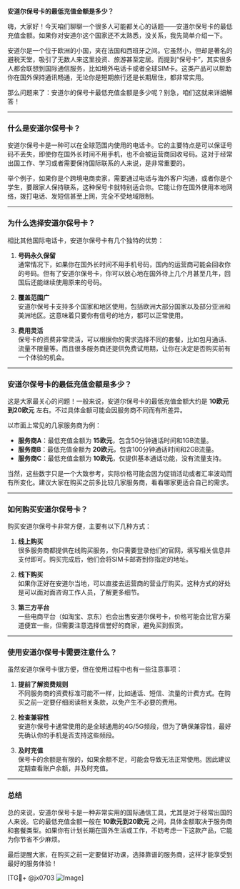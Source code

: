 **安道尔保号卡的最低充值金额是多少？**

嗨，大家好！今天咱们聊聊一个很多人可能都关心的话题——安道尔保号卡的最低充值金额。如果你对安道尔这个国家还不太熟悉，没关系，我先简单介绍一下。

安道尔是一个位于欧洲的小国，夹在法国和西班牙之间。它虽然小，但却是著名的避税天堂，吸引了无数人来这里投资、旅游甚至定居。而提到“保号卡”，其实很多人都会联想到国际通信服务，比如境外电话卡或者全球SIM卡。这类产品可以帮助你在国外保持通讯畅通，无论你是短期旅行还是长期居住，都非常实用。

那么问题来了：安道尔的保号卡最低充值金额是多少呢？别急，咱们这就来详细解答！

---

### **什么是安道尔保号卡？**
安道尔保号卡是一种可以在全球范围内使用的电话卡。它的主要特点是可以保证号码不丢失，即使你在国外长时间不用手机，也不会被运营商回收号码。这对于经常出国工作、学习或者需要保持国际联系的人来说，是非常重要的。

举个例子，如果你是个跨境电商卖家，需要通过电话与海外客户沟通，或者你是个学生，要跟家人保持联系，这种保号卡就特别适合你。它能让你在国外使用本地网络，拨打电话、发短信甚至上网，完全不受地域限制。

---

### **为什么选择安道尔保号卡？**
相比其他国际电话卡，安道尔保号卡有几个独特的优势：

1. **号码永久保留**  
   通常情况下，如果你在国外长时间不用手机号码，国内的运营商可能会回收你的号码。但有了安道尔保号卡，你可以放心地在国外待上几个月甚至几年，回国后还能继续使用原来的号码。

2. **覆盖范围广**  
   安道尔保号卡支持多个国家和地区使用，包括欧洲大部分国家以及部分亚洲和美洲地区。这意味着只要你有信号的地方，都可以正常使用。

3. **费用灵活**  
   保号卡的资费非常灵活，可以根据你的需求选择不同的套餐，比如包月通话、流量不限量等。而且很多服务商还提供免费试用期，让你在决定是否购买前有一个体验的机会。

---

### **安道尔保号卡的最低充值金额是多少？**
这是大家最关心的问题！一般来说，安道尔保号卡的最低充值金额大约是 **10欧元到20欧元** 左右。不过具体金额可能会因服务商不同而有所差异。

以市面上常见的几家服务商为例：
- **服务商A**：最低充值金额为 **15欧元**，包含50分钟通话时间和1GB流量。
- **服务商B**：最低充值金额为 **20欧元**，包含100分钟通话时间和2GB流量。
- **服务商C**：最低充值金额为 **10欧元**，仅提供基本通话功能，没有流量支持。

当然，这些数字只是一个大致参考，实际价格可能会因为促销活动或者汇率波动而有所变化。建议大家在购买之前多比较几家服务商，看看哪家更适合自己的需求。

---

### **如何购买安道尔保号卡？**
购买安道尔保号卡非常方便，主要有以下几种方式：

1. **线上购买**  
   很多服务商都提供在线购买服务，你只需要登录他们的官网，填写相关信息并支付即可。购买完成后，他们会将SIM卡邮寄到你指定的地址。

2. **线下购买**  
   如果你正好在安道尔当地，可以直接去运营商的营业厅购买。这种方式的好处是可以面对面咨询工作人员，了解更多细节。

3. **第三方平台**  
   一些电商平台（如淘宝、京东）也会出售安道尔保号卡，价格可能会比官方渠道便宜一些，但需要注意选择信誉好的商家，避免买到假货。

---

### **使用安道尔保号卡需要注意什么？**
虽然安道尔保号卡很方便，但在使用过程中也有一些注意事项：

1. **提前了解资费规则**  
   不同服务商的资费标准可能不一样，比如通话、短信、流量的计费方式。在购买之前一定要仔细阅读相关条款，以免产生不必要的费用。

2. **检查兼容性**  
   安道尔保号卡通常使用的是全球通用的4G/5G频段，但为了确保兼容性，最好先确认你的手机是否支持这些频段。

3. **及时充值**  
   保号卡的余额是有限的，如果余额不足，可能会导致无法正常使用。因此建议定期查看账户余额，并及时充值。

---

### **总结**
总的来说，安道尔保号卡是一种非常实用的国际通信工具，尤其是对于经常出国的人来说。它的最低充值金额一般在 **10欧元到20欧元** 之间，具体金额取决于服务商和套餐类型。如果你有计划长期在国外生活或工作，不妨考虑一下这款产品，它能为你节省不少麻烦。

最后提醒大家，在购买之前一定要做好功课，选择靠谱的服务商，这样才能享受到最好的服务体验！

[TG💪+ @jx0703 ![Image](https://github.com/user-attachments/assets/dbca1d08-cadb-493c-b0ec-ad6f7a83f270)]